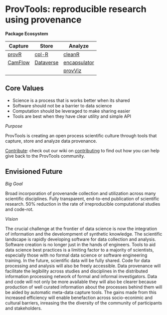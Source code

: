 # ProvTools: reproducible research using provenance

**Package Ecosystem**

|Capture| Store    |   Analyze  |
|-------|----------|------------|
|[provR](https://github.com/ProvTools/provR)  |[cpl-R](https://github.com/ProvTools/cpl-R)     |[cleanR](https://github.com/ProvTools/cleanR)      |
|[CamFlow](http://camflow.org)  |[Dataverse](http://dataverse.org) |[encapsulator](https://github.com/ProvTools/encapsulator)|
|       |          |[provViz](https://github.com/ProvTools/provViz)     |


## Core Values
- Science is a process that is works better when its shared
- Software should not be a barrier to data science
- Computation should be leveraged to make sharing easier
- Tools are best when they have clear utility and simple API

*Purpose*

ProvTools is creating an open process scientific culture through
tools that capture, store and analyze data provenance. 

[Contribute](https://github.com/ProvTools/ProvTools/wiki): check out
our wiki on
[contributing](https://github.com/ProvTools/ProvTools/wiki) to find
out how you can help give back to the ProvTools community.

## Envisioned Future
*Big Goal*

Broad incorporation of provenande collection and utilization across
many scientific disciplines. Fully transparent, end-to-end publication
of scientific research. 50% reduction in the rate of irreproducible
computational studies and code-rot.

*Vision*

The crucial challenge at the frontier of data science is now the
integration of information and the develompment of synthetic
knowledge. The scientific landscape is rapidly developing software for
data collection and analysis. Software creation is no longer just in
the hands of engineers. Tools to aid data science best practices is a
limiting factor to a majority of scientists, especially those with no
formal data science or software engineering training. In the future,
scientific data will be fully shared. Code for data processing and
analysis will also be freely accessible. Data provenance will
facilitate the legibility across studies and disciplines in the
distributed information processing network of formal and informal
investigators. Data and code will not only be more available they will
also be clearer because production of well curated information about
the processes behind them will be aided by automatic meta-data capture
tools. The gains made from this increased efficiency will enable
benefaction across socio-econimic and cultural barriers, inreasing the
the diversity of the community of participants and stakeholders. 





